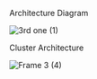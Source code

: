 Architecture Diagram

![3rd one  (1)](https://github.com/user-attachments/assets/4848688c-f8b2-4a8c-bc50-86cf85fa17f5)


Cluster Architecture

![Frame 3 (4)](https://github.com/user-attachments/assets/f9558849-53c4-4d21-b6c0-7b836e257e20)

